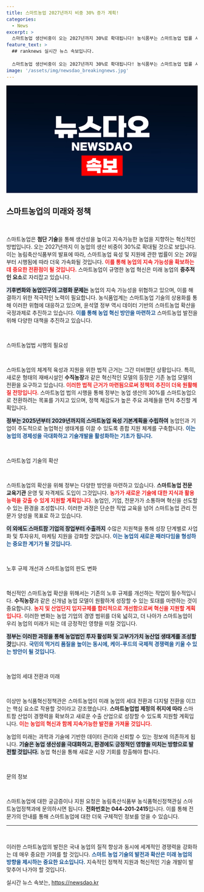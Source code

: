 ```yaml
---
title: 스마트농업 2027년까지 비중 30% 증가 계획!
categories:
  - News
excerpt: >
  스마트농업 생산비중이 오는 2027년까지 30%로 확대됩니다! 농식품부는 스마트농업 법률 시행을 통해 혁신 생태계를 구축하고, 기후변화와 고령화를 극복할 스마트한 농업을 선도하겠다고 밝혔습니다.
feature_text: >
  ## ranknews 실시간 뉴스 속보입니다.

  스마트농업 생산비중이 오는 2027년까지 30%로 확대됩니다! 농식품부는 스마트농업 법률 시행을 통해 혁신 생태계를 구축하고, 기후변화와 고령화를 극복할 스마트한 농업을 선도하겠다고 밝혔습니다.
image: '/assets/img/newsdao_breakingnews.jpg'
---
```


<p><img src="/assets/img/newsdao_breakingnews.jpg" alt="ranknews 속보" /></p>

<h2 data-ke-size="size26">스마트농업의 미래와 정책</h2>

<p data-ke-size="size16">&nbsp;</p>

<p>스마트농업은 <b>첨단 기술</b>을 통해 생산성을 높이고 지속가능한 농업을 지향하는 혁신적인 방법입니다. 오는 2027년까지 이 농업의 생산 비중이 30%로 확대될 것으로 보입니다. 이는 농림축산식품부의 발표에 따라, 스마트농업 육성 및 지원에 관한 법률이 오는 26일부터 시행됨에 따라 더욱 가속화될 것입니다. <b><span style="color: #ee2323;">이를 통해 농업의 지속 가능성을 확보하는 데 중요한 전환점이 될 것입니다.</span></b> 스마트농업이 규명한 농업 혁신은 미래 농업의 <b>중추적인 요소</b>로 자리잡고 있습니다.</p>

<p><b><span style="background-color: #21538527;">기후변화와 농업인구의 고령화 문제는</span></b> 농업의 지속 가능성을 위협하고 있으며, 이를 해결하기 위한 적극적인 노력이 필요합니다. 농식품업계는 스마트농업 기술의 상용화를 통해 이러한 위협에 대응하고 있으며, 윤석열 정부 역시 데이터 기반의 스마트농업 확산을 국정과제로 추진하고 있습니다. <b><span style="color: #1a5490;">이를 통해 농업 혁신 방안을 마련하고</span></b> 스마트농업 발전을 위해 다양한 대책을 추진하고 있습니다.</p>

<p data-ke-size="size16">&nbsp;</p>

<p>스마트농업법 시행의 필요성</p>

<p data-ke-size="size16">&nbsp;</p>

<p>스마트농업의 체계적 육성과 지원을 위한 법적 근거는 그간 미비했던 상황입니다. 특히, 새로운 형태의 재배시설인 <b>수직농장</b>과 같은 혁신적인 모델의 등장은 기존 농업 모델의 전환을 요구하고 있습니다. <b><span style="color: #ee2323;">이러한 법적 근거가 마련됨으로써 정책의 추진이 더욱 원활해질 전망입니다.</span></b> 스마트농업 법의 시행을 통해 정부는 농업 생산의 30%를 스마트농업으로 전환하려는 목표를 가지고 있으며, 정책 체감도가 높은 주요 과제들을 먼저 추진할 계획입니다.</p>

<p><b><span style="background-color: #21538527;">정부는 2025년부터 2029년까지의 스마트농업 육성 기본계획을 수립하여</span></b> 농업인과 기업이 주도적으로 농업혁신 생태계를 이끌 수 있도록 종합 지원 체계를 구축합니다. <b><span style="color: #1a5490;">이는 농업의 경제성을 극대화하고 기술개발을 활성화하는 기초가 됩니다.</span></b></p>

<p data-ke-size="size16">&nbsp;</p>

<p>스마트농업 기술의 확산</p>

<p data-ke-size="size16">&nbsp;</p>

<p>스마트농업의 확산을 위해 정부는 다양한 방안을 마련하고 있습니다. <b>스마트농업 전문 교육기관</b> 운영 및 자격제도 도입이 그것입니다. <b><span style="color: #ee2323;">농가가 새로운 기술에 대한 지식과 활용 능력을 갖출 수 있게 지원할 계획입니다.</span></b> 농업인, 기업, 전문가가 소통하며 혁신을 선도할 수 있는 환경을 조성합니다. 이러한 과정은 단순한 직업 교육을 넘어 스마트농업 관리 전문가 양성을 목표로 하고 있습니다.</p>

<p><b><span style="background-color: #21538527;">이 외에도 스마트팜 기업의 창업부터 수출까지</span></b> 수많은 지원책을 통해 성장 단계별로 사업화 및 투자유치, 마케팅 지원을 강화할 것입니다. <b><span style="color: #1a5490;">이는 농업의 새로운 패러다임을 형성하는 중요한 계기가 될 것입니다.</span></b></p>

<p data-ke-size="size16">&nbsp;</p>

<p>노후 규제 개선과 스마트농업의 판도 변화</p>

<p data-ke-size="size16">&nbsp;</p>

<p>혁신적인 스마트농업 확산을 위해서는 기존의 노후 규제를 개선하는 작업이 필수적입니다. <b>수직농장</b>과 같은 신개념 농업 모델이 원활하게 성장할 수 있는 토대를 마련하는 것이 중요합니다. <b><span style="color: #ee2323;">농지 및 산업단지 입지규제를 합리적으로 개선함으로써 혁신을 지원할 계획입니다.</span></b> 이러한 변화는 농업 기업의 경영 범위를 더욱 넓히고, 더 나아가 스마트농업이 우리 농업의 미래가 되는 데 긍정적인 영향을 미칠 것입니다.</p>

<p><b><span style="background-color: #21538527;">정부는 이러한 과정을 통해 농업법인 투자 활성화 및 고부가가치 농산업 생태계를 조성할 것</span></b>입니다. <b><span style="color: #1a5490;">국민의 먹거리 품질을 높이는 동시에, 케이-푸드의 국제적 경쟁력을 키울 수 있는 방안이 될 것입니다.</span></b></p>

<p data-ke-size="size16">&nbsp;</p>

<p>농업의 세대 전환과 미래</p>

<p data-ke-size="size16">&nbsp;</p>

<p>이상만 농식품혁신정책관은 스마트농업이 미래 농업의 세대 전환과 디지털 전환을 이끄는 핵심 요소로 작용할 것이라고 강조했습니다. <b>스마트농업법 제정의 취지에 따라</b> 스마트팜 산업이 경쟁력을 확보하고 새로운 수출 산업으로 성장할 수 있도록 지원할 계획입니다. <b><span style="color: #ee2323;">이는 농업의 혁신과 함께 지속가능한 발전을 가져올 것입니다.</span></b></p>

<p>농업의 미래는 과학과 기술에 기반한 데이터 관리와 신뢰할 수 있는 정보에 의존하게 됩니다. <b><span style="background-color: #21538527;">기술은 농업 생산성을 극대화하고, 환경에도 긍정적인 영향을 미치는 방향으로 발전할 것입니다.</span></b> 농업 혁신을 통해 새로운 시장 기회를 창출해야 합니다.</p>

<p data-ke-size="size16">&nbsp;</p>

<p>문의 정보</p>

<p data-ke-size="size16">&nbsp;</p>

<p>스마트농업에 대한 궁금증이나 지원 요청은 농림축산식품부 농식품혁신정책관실 스마트농업정책과에 문의하시면 됩니다. <b>전화번호는 044-201-2415</b>입니다. 이를 통해 전문가의 안내를 통해 스마트농업에 대한 더욱 구체적인 정보를 얻을 수 있습니다.</p>

<hr>

<p data-ke-size="size16">&nbsp;</p>

<p>이러한 스마트농업의 발전은 국내 농업의 질적 향상과 동시에 세계적인 경쟁력을 강화하는 데 매우 중요한 기여를 할 것입니다. <b><span style="color: #1a5490;">스마트 농업 기술의 발전과 확산은 미래 농업의 방향을 제시하는 중요한 요소입니다.</span></b> 지속적인 정책적 지원과 혁신적인 기술 개발이 발맞추어 나가야 할 것입니다.</p>
실시간 뉴스 속보는, <a href="https://newsdao.kr" rel="dofollow">https://newsdao.kr</a>


